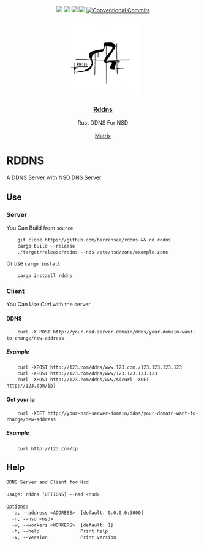 <div align="center">

[![](https://img.shields.io/github/forks/barrensea/rddns.svg)](https://github.com/BarrenSea/algori/fork)
[![](https://img.shields.io/github/repo-size/barrensea/rddns.svg)](https://github.com/BarrenSea/algori)
[![](https://img.shields.io/github/stars/barrensea/rddns.svg)](https://github.com/BarrenSea/algori)
[![](https://img.shields.io/github/commit-activity/t/barrensea/rddns.svg)](https://github.com/BarrenSea/algori)
[![Conventional Commits](https://img.shields.io/badge/Conventional%20Commits-1.0.0-%23FE5196?logo=conventionalcommits&logoColor=white)](https://conventionalcommits.org)


</div>

<p align="center">
  <a href="https://github.com/barrensea/rddns" rel="noopener">
 <img width=200px height=200px src="./imgs/barrensea.jpg"></a>

 <h3 align="center"><a href="https://github.com/barrensea/rddns">Rddns</a></h3>
  <p align="center">
    Rust DDNS For NSD
    <br />
    <br />
    <a href="https://matrix.to/#/#algori:mozilla.org">Matrix</a>
  </p>
</p>

# RDDNS
A DDNS Server with NSD DNS Server
## Use
### Server
You Can Build from `source`
``` shell
	git clone https://github.com/barrensea/rddns && cd rddns
	cargo build --release
	./target/release/rddns --nds /etc/nsd/zone/example.zone
```

Or use `cargo install`
``` shell
	cargo instasll rddns
```

### Client
You Can Use *Curl* with the server
#### DDNS
``` shell
	curl -X POST http://your-nsd-server-domain/ddns/your-domain-want-to-change/new-address
```


##### Example
``` shell
	curl -XPOST http://123.com/ddns/www.123.com./123.123.123.123
	curl -XPOST http://123.com/ddns/www/123.123.123.123
	curl -XPOST http://123.com/ddns/www/$(curl -XGET http://123.com/ip)
```

#### Get your ip
``` shell
	curl -XGET http://your-nsd-server-domain/ddns/your-domain-want-to-change/new-address
```

##### Example
``` shell
	curl http://123.com/ip
```



## Help
```
DDNS Server and Client for Nsd

Usage: rddns [OPTIONS] --nsd <nsd>

Options:
  -a, --address <ADDRESS>  [default: 0.0.0.0:3000]
  -n, --nsd <nsd>
  -w, --workers <WORKERS>  [default: 1]
  -h, --help               Print help
  -V, --version            Print version
```
